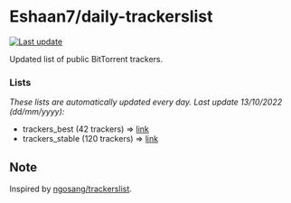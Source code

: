 
# Eshaan7/daily-trackerslist 

[![Last update](https://img.shields.io/badge/Last%20update-13/10/2022-blue.svg)](#)

Updated list of public BitTorrent trackers.

### Lists
*These lists are automatically updated every day. Last update 13/10/2022 (_dd/mm/yyyy_):*

* trackers_best (42 trackers) => [link](https://raw.githubusercontent.com/eshaan7/daily-trackerslist/master/trackers_best.txt)
* trackers_stable (120 trackers) => [link](https://raw.githubusercontent.com/eshaan7/daily-trackerslist/master/trackers_stable.txt)

## Note

Inspired by [ngosang/trackerslist](https://github.com/ngosang/trackerslist).
